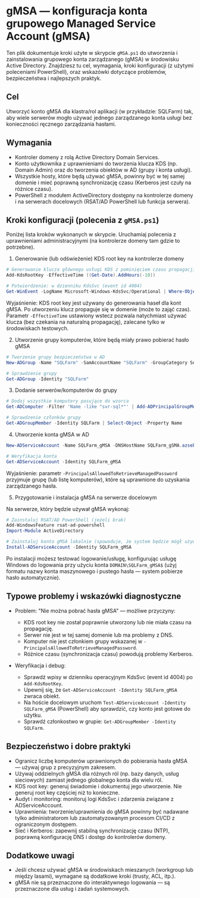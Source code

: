 # gMSA — konfiguracja konta grupowego Managed Service Account (gMSA)

Ten plik dokumentuje kroki użyte w skrypcie `gMSA.ps1` do utworzenia i zainstalowania grupowego konta zarządzanego (gMSA) w środowisku Active Directory. Znajdziesz tu cel, wymagania, kroki konfiguracji (z użytymi poleceniami PowerShell), oraz wskazówki dotyczące problemów, bezpieczeństwa i najlepszych praktyk.

## Cel
Utworzyć konto gMSA dla klastra/rol aplikacji (w przykładzie: SQLFarm) tak, aby wiele serwerów mogło używać jednego zarządzanego konta usługi bez konieczności ręcznego zarządzania hasłami.

## Wymagania
- Kontroler domeny z rolą Active Directory Domain Services.
- Konto użytkownika z uprawnieniami do tworzenia klucza KDS (np. Domain Admin) oraz do tworzenia obiektów w AD (grupy i konta usługi).
- Wszystkie hosty, które będą używać gMSA, powinny być w tej samej domenie i mieć poprawną synchronizację czasu (Kerberos jest czuły na różnice czasu).
- PowerShell z modułem ActiveDirectory dostępny na kontrolerze domeny i na serwerach docelowych (RSAT/AD PowerShell lub funkcja serwera).

## Kroki konfiguracji (polecenia z `gMSA.ps1`)
Poniżej lista kroków wykonanych w skrypcie. Uruchamiaj polecenia z uprawnieniami administracyjnymi (na kontrolerze domeny tam gdzie to potrzebne).

1. Generowanie (lub odświeżenie) KDS root key na kontrolerze domeny

```powershell
# Generowanie klucza głównego usługi KDS z pominięciem czasu propagacji (przykład: -10 godzin)
Add-KdsRootKey -EffectiveTime ((Get-Date).AddHours(-10))

# Potwierdzenie: w dzienniku KdsSvc (event id 4004)
Get-WinEvent -LogName Microsoft-Windows-KdsSvc/Operational | Where-Object -Property id -EQ 4004
```

Wyjaśnienie: KDS root key jest używany do generowania haseł dla kont gMSA. Po utworzeniu klucz propaguje się w domenie (może to zająć czas). Parametr `-EffectiveTime` ustawiony wstecz pozwala natychmiast używać klucza (bez czekania na naturalną propagację), zalecane tylko w środowiskach testowych.

2. Utworzenie grupy komputerów, które będą miały prawo pobierać hasło gMSA

```powershell
# Tworzenie grupy bezpieczeństwa w AD
New-ADGroup -Name "SQLFarm" -SamAccountName "SQLFarm" -GroupCategory Security -GroupScope Global -Path "CN=Computers,DC=azseblab,DC=com"

# Sprawdzenie grupy
Get-ADGroup -Identity "SQLFarm"
```

3. Dodanie serwerów/komputerów do grupy

```powershell
# Dodaj wszystkie komputery pasujące do wzorca
Get-ADComputer -Filter 'Name -like "svr-sql*"' | Add-ADPrincipalGroupMembership -MemberOf SQLFarm

# Sprawdzenie członków grupy
Get-ADGroupMember -Identity SQLFarm | Select-Object -Property Name
```

4. Utworzenie konta gMSA w AD

```powershell
New-ADServiceAccount -Name SQLFarm_gMSA -DNSHostName SQLFarm_gSMA.azseblab.com -PrincipalsAllowedToRetrieveManagedPassword SQLFarm

# Weryfikacja konta
Get-ADServiceAccount -Identity SQLFarm_gMSA
```

Wyjaśnienie: parametr `-PrincipalsAllowedToRetrieveManagedPassword` przyjmuje grupę (lub listę komputerów), które są uprawnione do uzyskania zarządzanego hasła.

5. Przygotowanie i instalacja gMSA na serwerze docelowym

Na serwerze, który będzie używał gMSA wykonaj:

```powershell
# Zainstaluj RSAT/AD PowerShell (jeżeli brak)
Add-WindowsFeature rsat-ad-powershell
Import-Module ActiveDirectory

# Zainstaluj konto gMSA lokalnie (spowoduje, że system będzie mógł używać konta gMSA)
Install-ADServiceAccount -Identity SQLFarm_gMSA
```

Po instalacji możesz testować logowanie/usługę, konfigurując usługę Windows do logowania przy użyciu konta `DOMAIN\SQLFarm_gMSA$` (użyj formatu nazwy konta maszynowego i pustego hasła — system pobierze hasło automatycznie).

## Typowe problemy i wskazówki diagnostyczne
- Problem: "Nie można pobrać hasła gMSA" — możliwe przyczyny:
  - KDS root key nie został poprawnie utworzony lub nie miała czasu na propagację.
  - Serwer nie jest w tej samej domenie lub ma problemy z DNS.
  - Komputer nie jest członkiem grupy wskazanej w `-PrincipalsAllowedToRetrieveManagedPassword`.
  - Różnice czasu (synchronizacja czasu) powodują problemy Kerberos.

- Weryfikacja i debug:
  - Sprawdź wpisy w dzienniku operacyjnym KdsSvc (event id 4004) po `Add-KdsRootKey`.
  - Upewnij się, że `Get-ADServiceAccount -Identity SQLFarm_gMSA` zwraca obiekt.
  - Na hoście docelowym uruchom `Test-ADServiceAccount -Identity SQLFarm_gMSA` (PowerShell) aby sprawdzić, czy konto jest gotowe do użytku.
  - Sprawdź członkostwo w grupie: `Get-ADGroupMember -Identity SQLFarm`.

## Bezpieczeństwo i dobre praktyki
- Ogranicz liczbę komputerów uprawnionych do pobierania hasła gMSA — używaj grup z precyzyjnym zakresem.
- Używaj oddzielnych gMSA dla różnych ról (np. bazy danych, usług sieciowych) zamiast jednego globalnego konta dla wielu ról.
- KDS root key: generuj świadomie i dokumentuj jego utworzenie. Nie generuj root key częściej niż to konieczne.
- Audyt i monitoring: monitoruj logi KdsSvc i zdarzenia związane z ADServiceAccount.
- Uprawnienia: tworzenie/uprawnienia do gMSA powinny być nadawane tylko administratorom lub zautomatyzowanym procesom CI/CD z ograniczonym dostępem.
- Sieć i Kerberos: zapewnij stabilną synchronizację czasu (NTP), poprawną konfigurację DNS i dostęp do kontrolerów domeny.

## Dodatkowe uwagi
- Jeśli chcesz używać gMSA w środowiskach mieszanych (workgroup lub między lasami), wymagane są dodatkowe kroki (trusty, ACL, itp.).
- gMSA nie są przeznaczone do interaktywnego logowania — są przeznaczone dla usług i zadań systemowych.

